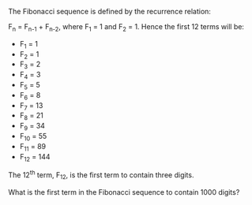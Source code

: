 The Fibonacci sequence is defined by the recurrence relation:

F<sub>n</sub> = F<sub>n-1</sub> + F<sub>n-2</sub>, where F<sub>1</sub> = 1 and F<sub>2</sub> = 1.
Hence the first 12 terms will be:

* F<sub>1</sub> = 1
* F<sub>2</sub> = 1
* F<sub>3</sub> = 2
* F<sub>4</sub> = 3
* F<sub>5</sub> = 5
* F<sub>6</sub> = 8
* F<sub>7</sub> = 13
* F<sub>8</sub> = 21
* F<sub>9</sub> = 34
* F<sub>10</sub> = 55
* F<sub>11</sub> = 89
* F<sub>12</sub> = 144

The 12<sup>th</sup> term, F<sub>12</sub>, is the first term to contain three digits.

What is the first term in the Fibonacci sequence to contain 1000 digits?
